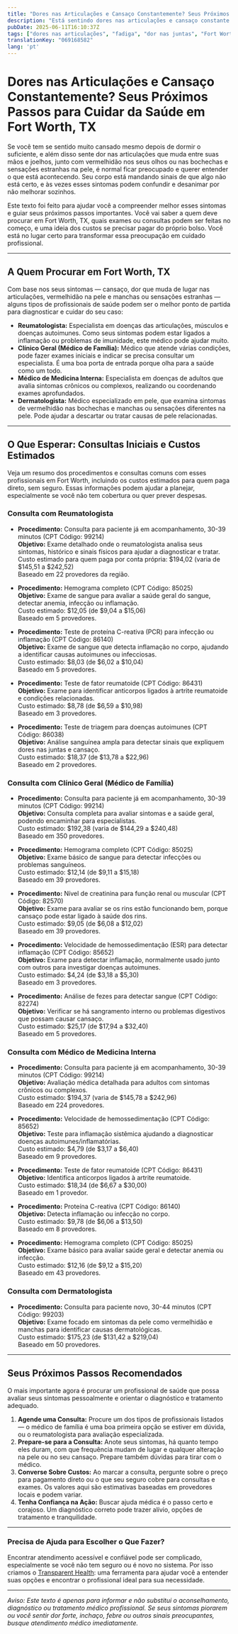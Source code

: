 ```yaml
---
title: "Dores nas Articulações e Cansaço Constantemente? Seus Próximos Passos para Cuidar da Saúde em Fort Worth, TX"
description: "Está sentindo dores nas articulações e cansaço constante em Fort Worth? Saiba a quem procurar, quais exames podem ser feitos e os custos estimados para te ajudar a seguir seus próximos passos."
pubDate: 2025-06-11T16:10:37Z
tags: ["dores nas articulações", "fadiga", "dor nas juntas", "Fort Worth TX", "guia de saúde", "reumatologia", "clínica geral", "medicina interna", "dermatologia"]
translationKey: "069168582"
lang: 'pt'
---
```


# Dores nas Articulações e Cansaço Constantemente? Seus Próximos Passos para Cuidar da Saúde em Fort Worth, TX

Se você tem se sentido muito cansado mesmo depois de dormir o suficiente, e além disso sente dor nas articulações que muda entre suas mãos e joelhos, junto com vermelhidão nos seus olhos ou nas bochechas e sensações estranhas na pele, é normal ficar preocupado e querer entender o que está acontecendo. Seu corpo está mandando sinais de que algo não está certo, e às vezes esses sintomas podem confundir e desanimar por não melhorar sozinhos.

Este texto foi feito para ajudar você a compreender melhor esses sintomas e guiar seus próximos passos importantes. Você vai saber a quem deve procurar em Fort Worth, TX, quais exames ou consultas podem ser feitas no começo, e uma ideia dos custos se precisar pagar do próprio bolso. Você está no lugar certo para transformar essa preocupação em cuidado profissional.

---

## A Quem Procurar em Fort Worth, TX

Com base nos seus sintomas — cansaço, dor que muda de lugar nas articulações, vermelhidão na pele e manchas ou sensações estranhas — alguns tipos de profissionais de saúde podem ser o melhor ponto de partida para diagnosticar e cuidar do seu caso:

- **Reumatologista:** Especialista em doenças das articulações, músculos e doenças autoimunes. Como seus sintomas podem estar ligados a inflamação ou problemas de imunidade, este médico pode ajudar muito.
- **Clínico Geral (Médico de Família):** Médico que atende várias condições, pode fazer exames iniciais e indicar se precisa consultar um especialista. É uma boa porta de entrada porque olha para a saúde como um todo.
- **Médico de Medicina Interna:** Especialista em doenças de adultos que avalia sintomas crônicos ou complexos, realizando ou coordenando exames aprofundados.
- **Dermatologista:** Médico especializado em pele, que examina sintomas de vermelhidão nas bochechas e manchas ou sensações diferentes na pele. Pode ajudar a descartar ou tratar causas de pele relacionadas.

---

## O Que Esperar: Consultas Iniciais e Custos Estimados

Veja um resumo dos procedimentos e consultas comuns com esses profissionais em Fort Worth, incluindo os custos estimados para quem paga direto, sem seguro. Essas informações podem ajudar a planejar, especialmente se você não tem cobertura ou quer prever despesas.

### Consulta com Reumatologista

- **Procedimento:** Consulta para paciente já em acompanhamento, 30-39 minutos (CPT Código: 99214)  
  **Objetivo:** Exame detalhado onde o reumatologista analisa seus sintomas, histórico e sinais físicos para ajudar a diagnosticar e tratar.  
  Custo estimado para quem paga por conta própria: $194,02 (varia de $145,51 a $242,52)  
  Baseado em 22 provedores da região.

- **Procedimento:** Hemograma completo (CPT Código: 85025)  
  **Objetivo:** Exame de sangue para avaliar a saúde geral do sangue, detectar anemia, infecção ou inflamação.  
  Custo estimado: $12,05 (de $9,04 a $15,06)  
  Baseado em 5 provedores.

- **Procedimento:** Teste de proteína C-reativa (PCR) para infecção ou inflamação (CPT Código: 86140)  
  **Objetivo:** Exame de sangue que detecta inflamação no corpo, ajudando a identificar causas autoimunes ou infecciosas.  
  Custo estimado: $8,03 (de $6,02 a $10,04)  
  Baseado em 5 provedores.

- **Procedimento:** Teste de fator reumatoide (CPT Código: 86431)  
  **Objetivo:** Exame para identificar anticorpos ligados à artrite reumatoide e condições relacionadas.  
  Custo estimado: $8,78 (de $6,59 a $10,98)  
  Baseado em 3 provedores.

- **Procedimento:** Teste de triagem para doenças autoimunes (CPT Código: 86038)  
  **Objetivo:** Análise sanguínea ampla para detectar sinais que expliquem dores nas juntas e cansaço.  
  Custo estimado: $18,37 (de $13,78 a $22,96)  
  Baseado em 2 provedores.

### Consulta com Clínico Geral (Médico de Família)

- **Procedimento:** Consulta para paciente já em acompanhamento, 30-39 minutos (CPT Código: 99214)  
  **Objetivo:** Consulta completa para avaliar sintomas e a saúde geral, podendo encaminhar para especialistas.  
  Custo estimado: $192,38 (varia de $144,29 a $240,48)  
  Baseado em 350 provedores.

- **Procedimento:** Hemograma completo (CPT Código: 85025)  
  **Objetivo:** Exame básico de sangue para detectar infecções ou problemas sanguíneos.  
  Custo estimado: $12,14 (de $9,11 a $15,18)  
  Baseado em 39 provedores.

- **Procedimento:** Nível de creatinina para função renal ou muscular (CPT Código: 82570)  
  **Objetivo:** Exame para avaliar se os rins estão funcionando bem, porque cansaço pode estar ligado à saúde dos rins.  
  Custo estimado: $9,05 (de $6,08 a $12,02)  
  Baseado em 39 provedores.

- **Procedimento:** Velocidade de hemossedimentação (ESR) para detectar inflamação (CPT Código: 85652)  
  **Objetivo:** Exame para detectar inflamação, normalmente usado junto com outros para investigar doenças autoimunes.  
  Custo estimado: $4,24 (de $3,18 a $5,30)  
  Baseado em 3 provedores.

- **Procedimento:** Análise de fezes para detectar sangue (CPT Código: 82274)  
  **Objetivo:** Verificar se há sangramento interno ou problemas digestivos que possam causar cansaço.  
  Custo estimado: $25,17 (de $17,94 a $32,40)  
  Baseado em 5 provedores.

### Consulta com Médico de Medicina Interna

- **Procedimento:** Consulta para paciente já em acompanhamento, 30-39 minutos (CPT Código: 99214)  
  **Objetivo:** Avaliação médica detalhada para adultos com sintomas crônicos ou complexos.  
  Custo estimado: $194,37 (varia de $145,78 a $242,96)  
  Baseado em 224 provedores.

- **Procedimento:** Velocidade de hemossedimentação (CPT Código: 85652)  
  **Objetivo:** Teste para inflamação sistêmica ajudando a diagnosticar doenças autoimunes/inflamatórias.  
  Custo estimado: $4,79 (de $3,17 a $6,40)  
  Baseado em 9 provedores.

- **Procedimento:** Teste de fator reumatoide (CPT Código: 86431)  
  **Objetivo:** Identifica anticorpos ligados à artrite reumatoide.  
  Custo estimado: $18,34 (de $6,67 a $30,00)  
  Baseado em 1 provedor.

- **Procedimento:** Proteína C-reativa (CPT Código: 86140)  
  **Objetivo:** Detecta inflamação ou infecção no corpo.  
  Custo estimado: $9,78 (de $6,06 a $13,50)  
  Baseado em 8 provedores.

- **Procedimento:** Hemograma completo (CPT Código: 85025)  
  **Objetivo:** Exame básico para avaliar saúde geral e detectar anemia ou infecção.  
  Custo estimado: $12,16 (de $9,12 a $15,20)  
  Baseado em 43 provedores.

### Consulta com Dermatologista

- **Procedimento:** Consulta para paciente novo, 30-44 minutos (CPT Código: 99203)  
  **Objetivo:** Exame focado em sintomas da pele como vermelhidão e manchas para identificar causas dermatológicas.  
  Custo estimado: $175,23 (de $131,42 a $219,04)  
  Baseado em 50 provedores.

---

## Seus Próximos Passos Recomendados

O mais importante agora é procurar um profissional de saúde que possa avaliar seus sintomas pessoalmente e orientar o diagnóstico e tratamento adequado.

1. **Agende uma Consulta:** Procure um dos tipos de profissionais listados — o médico de família é uma boa primeira opção se estiver em dúvida, ou o reumatologista para avaliação especializada.
2. **Prepare-se para a Consulta:** Anote seus sintomas, há quanto tempo eles duram, com que frequência mudam de lugar e qualquer alteração na pele ou no seu cansaço. Prepare também dúvidas para tirar com o médico.
3. **Converse Sobre Custos:** Ao marcar a consulta, pergunte sobre o preço para pagamento direto ou o que seu seguro cobre para consultas e exames. Os valores aqui são estimativas baseadas em provedores locais e podem variar.
4. **Tenha Confiança na Ação:** Buscar ajuda médica é o passo certo e corajoso. Um diagnóstico correto pode trazer alívio, opções de tratamento e tranquilidade.

---

### Precisa de Ajuda para Escolher o Que Fazer?

Encontrar atendimento acessível e confiável pode ser complicado, especialmente se você não tem seguro ou é novo no sistema. Por isso criamos o [Transparent Health](https://transparenthealth.ai): uma ferramenta para ajudar você a entender suas opções e encontrar o profissional ideal para sua necessidade.

---

*Aviso: Este texto é apenas para informar e não substitui o aconselhamento, diagnóstico ou tratamento médico profissional. Se seus sintomas piorarem ou você sentir dor forte, inchaço, febre ou outros sinais preocupantes, busque atendimento médico imediatamente.*